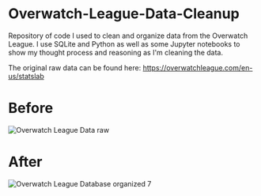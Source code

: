# Overwatch-League-Data-Cleanup
Repository of code I used to clean and organize data from the Overwatch League. I use SQLite and Python as well as some Jupyter notebooks to show my thought process and reasoning as I'm cleaning the data.

The original raw data can be found here: https://overwatchleague.com/en-us/statslab

# Before
![Overwatch League Data raw](https://user-images.githubusercontent.com/97869630/152226888-bdc4aa8b-30c1-4126-bbae-a083f2b9c8ba.PNG)


# After
![Overwatch League Database organized 7](https://user-images.githubusercontent.com/97869630/152229558-2eddd105-a34f-4acd-96fd-890ded996c34.PNG)
